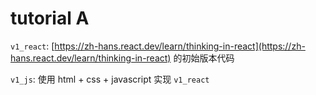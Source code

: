 # tutorial A

`v1_react`: [https://zh-hans.react.dev/learn/thinking-in-react](https://zh-hans.react.dev/learn/thinking-in-react) 的初始版本代码

`v1_js`: 使用 html + css + javascript 实现 `v1_react`